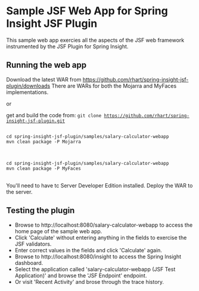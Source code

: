 <h1>Sample JSF Web App for Spring Insight JSF Plugin</h1>

This sample web app exercies all the aspects of the JSF web framework instrumented by the JSF Plugin for Spring Insight.

<h2>Running the web app</h2>

Download the latest WAR from https://github.com/rhart/spring-insight-jsf-plugin/downloads  There are WARs for both the Mojarra and MyFaces implementations.

or 

get and build the code from: <code>git clone https://github.com/rhart/spring-insight-jsf-plugin.git</code>

<pre>
<code>
cd spring-insight-jsf-plugin/samples/salary-calculator-webapp
mvn clean package -P Mojarra
</code>
</pre>

<pre>
<code>
cd spring-insight-jsf-plugin/samples/salary-calculator-webapp
mvn clean package -P MyFaces
</code>
</pre>

You'll need to have tc Server Developer Edition installed.  Deploy the WAR to the server.

<h2>Testing the plugin</h2>

<ul>
<li>Browse to http://localhost:8080/salary-calculator-webapp to access the home page of the sample web app.</li>
<li>Click 'Calculate' without entering anything in the fields to exercise the JSF validators.</li>
<li>Enter correct values in the fields and click 'Calculate' again.</li>
<li>Browse to http://localhost:8080/insight to access the Spring Insight dashboard.</li>
<li>Select the application called 'salary-calculator-webapp (JSF Test Application)' and browse the 'JSF Endpoint' endpoint.</li>
<li>Or visit 'Recent Activity' and brose through the trace history.</li>
</ul>